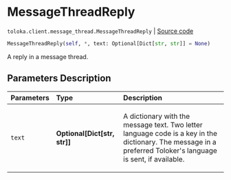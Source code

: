 # MessageThreadReply
`toloka.client.message_thread.MessageThreadReply` | [Source code](https://github.com/Toloka/toloka-kit/blob/v1.2.1/src/client/message_thread.py#L152)

```python
MessageThreadReply(self, *, text: Optional[Dict[str, str]] = None)
```

A reply in a message thread.

## Parameters Description

| Parameters | Type | Description |
| :----------| :----| :-----------|
`text`|**Optional\[Dict\[str, str\]\]**|<p>A dictionary with the message text. Two letter language code is a key in the dictionary. The message in a preferred Toloker&#x27;s language is sent, if available.</p>
